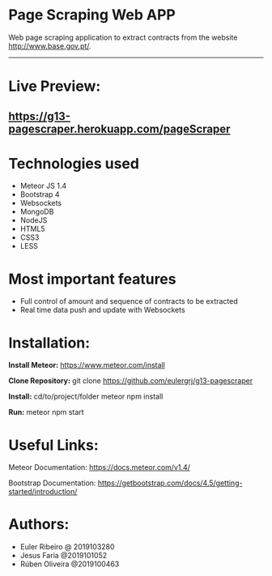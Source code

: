 # Page Scraping Web APP

Web page scraping application to extract contracts from the website http://www.base.gov.pt/.


________

# Live Preview:
## https://g13-pagescraper.herokuapp.com/pageScraper

# Technologies used

* Meteor JS 1.4
* Bootstrap 4
* Websockets
* MongoDB
* NodeJS
* HTML5
* CSS3
* LESS


# Most important features

* Full control of amount and sequence of contracts to be extracted
* Real time data push and update with Websockets


# Installation:


**Install Meteor:**
https://www.meteor.com/install

**Clone Repository:** git clone https://github.com/eulergrj/g13-pagescraper

**Install:**
cd/to/project/folder meteor npm install

**Run:**
meteor npm start



# Useful Links:

Meteor Documentation: https://docs.meteor.com/v1.4/

Bootstrap Documentation: https://getbootstrap.com/docs/4.5/getting-started/introduction/



# Authors:

* Euler Ribeiro @ 2019103280 
* Jesus Faria @2019101052 
* Rúben Oliveira @2019100463 
